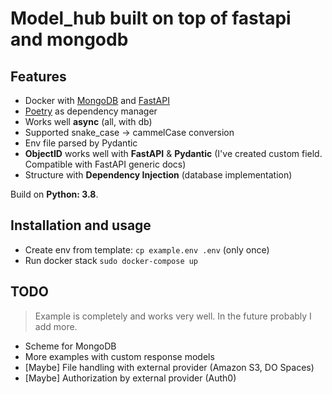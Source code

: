 # Model_hub built on top of fastapi and mongodb   

## Features 

- Docker with [MongoDB](https://www.mongodb.com) and [FastAPI](http://fastapi.tiangolo.com)  
- [Poetry](https://python-poetry.org) as dependency manager    
- Works well **async** (all, with db)  
- Supported snake_case -> cammelCase conversion 
- Env file parsed by Pydantic    
- **ObjectID** works well with **FastAPI** & **Pydantic** (I've created custom field. Compatible with FastAPI generic docs)    
- Structure with **Dependency Injection** (database implementation)    

Build on **Python: 3.8**.    


## Installation and usage 

- Create env from template: ```cp example.env .env``` (only once)    
- Run docker stack ```sudo docker-compose up```    

## TODO 

> Example is completely and works very well. In the future probably I add more.

- Scheme for MongoDB
- More examples with custom response models 
- [Maybe] File handling with external provider (Amazon S3, DO Spaces)    
- [Maybe] Authorization by external provider (Auth0)    
